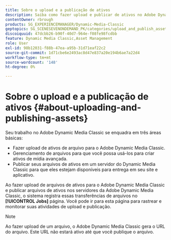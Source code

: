 ```yaml
---
title: Sobre o upload e a publicação de ativos
description: Saiba como fazer upload e publicar de ativos no Adobe Dynamic Media Classic.
contentOwner: rbrough
products: SG_EXPERIENCEMANAGER/Dynamic-Media-Classic
geptopics: SG_SCENESEVENONDEMAND_PK/categories/upload_and_publish_assets
discoiquuid: 47dcbb26-b90f-40d7-964e-f08fe98fcdbb
feature: Dynamic Media Classic,Asset Management
role: User
exl-id: 98b12031-f88b-47ea-a95b-31d71eaf22c2
source-git-commit: 1d71cbe6e2493ac8d47e837a20e194b6ae7a22d4
workflow-type: tm+mt
source-wordcount: '148'
ht-degree: 0%

---
```


# Sobre o upload e a publicação de ativos {#about-uploading-and-publishing-assets}

Seu trabalho no Adobe Dynamic Media Classic se enquadra em três áreas básicas:

* Fazer upload de ativos de arquivo para o Adobe Dynamic Media Classic.
* Gerenciamento de arquivos para que você possa usá-los para criar ativos de mídia avançada.
* Publicar seus arquivos de ativos em um servidor do Dynamic Media Classic para que eles estejam disponíveis para entrega em seu site e aplicativo.

Ao fazer upload de arquivos de ativos para o Adobe Dynamic Media Classic e publicar arquivos de ativos nos servidores da Adobe Dynamic Media Classic, o sistema registra essas transferências de arquivos no **[!UICONTROL Jobs]** página. Você pode ir para esta página para rastrear e monitorar suas atividades de upload e publicação.

>[!NOTE]
>
>Ao fazer upload de um arquivo, o Adobe Dynamic Media Classic gera o URL do arquivo. Este URL não estará ativo até que você publique o arquivo.

<!-- >[!NOTE]
>
>A new Instant Publish feature was made available shortly after the release of Adobe Dynamic Media Classic 6.0. This feature, which publishes assets immediately with one step, is being rolled out gradually, replacing the **[!UICONTROL Mark for Publish]** functionality. Some users will continue to see the current interface and functionality for a while, until they are included in the rollout. In addition, some assets will continue to use the “Mark for Publish” process for a while after the rollout. -->
